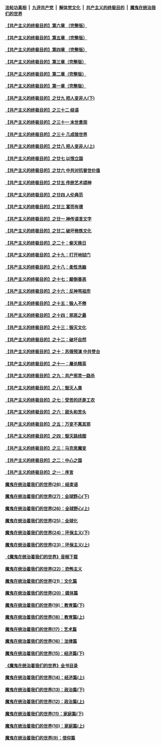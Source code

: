 ####  [法轮功真相](../../../../basic/blob/master/README.md?t=06100501) &nbsp;|&nbsp; [九评共产党](../../../../9ping.md/blob/master/README.md?t=06100501) &nbsp;|&nbsp; [解体党文化](../../../../jtdwh.md/blob/master/README.md?t=06100501)  &nbsp;|&nbsp; [共产主义的终极目的](../../../../gczydzjmd.md/blob/master/README.md?t=06100501) &nbsp;|&nbsp; [魔鬼在统治我们的世界](../../../../mgztzwmdsj.md/blob/master/README.md?t=06100501) 

#### [【共产主义的终极目的】第六章 （完整版）](../pages/nsc422/n11428913.md?t=06100501) 

#### [【共产主义的终极目的】第五章 （完整版）](../pages/nsc422/n11428912.md?t=06100501) 

#### [【共产主义的终极目的】第四章 （完整版）](../pages/nsc422/n11428907.md?t=06100501) 

#### [【共产主义的终极目的】第三章（完整版）](../pages/nsc422/n11428848.md?t=06100501) 

#### [【共产主义的终极目的】第二章（完整版）](../pages/nsc422/n11428831.md?t=06100501) 

#### [【共产主义的终极目的】第一章（完整版）](../pages/nsc422/n11417651.md?t=06100501) 

#### [【共产主义的终极目的】之廿九 把人变非人(下)](../pages/nsc422/n11344140.md?t=06100501) 

#### [【共产主义的终极目的】之三十二 结语](../pages/nsc422/n11360535.md?t=06100501) 

#### [【共产主义的终极目的】之三十一 末世景观](../pages/nsc422/n11351129.md?t=06100501) 

#### [【共产主义的终极目的】之三十 几成狼世界](../pages/nsc422/n11348280.md?t=06100501) 

#### [【共产主义的终极目的】之廿八 把人变非人(上)](../pages/nsc422/n11340492.md?t=06100501) 

#### [【共产主义的终极目的】之廿七 以恨立国](../pages/nsc422/n11336944.md?t=06100501) 

#### [【共产主义的终极目的】之廿六 中共对抗普世价值](../pages/nsc422/n11324785.md?t=06100501) 

#### [【共产主义的终极目的】之廿五 传统艺术颂神](../pages/nsc422/n11296396.md?t=06100501) 

#### [【共产主义的终极目的】之廿四 人伦典范](../pages/nsc422/n11296397.md?t=06100501) 

#### [【共产主义的终极目的】之廿三 富而有德](../pages/nsc422/n11283598.md?t=06100501) 

#### [【共产主义的终极目的】之廿一 神传语言文字](../pages/nsc422/n11263265.md?t=06100501) 

#### [【共产主义的终极目的】之廿二 破坏修炼文化](../pages/nsc422/n11245728.md?t=06100501) 

#### [【共产主义的终极目的】之二十：偷天换日](../pages/nsc422/n11238846.md?t=06100501) 

#### [【共产主义的终极目的】之十九：打开地狱门](../pages/nsc422/n11206376.md?t=06100501) 

#### [【共产主义的终极目的】之十八：柔性洗脑](../pages/nsc422/n11199994.md?t=06100501) 

#### [【共产主义的终极目的】之十七：颠倒善恶](../pages/nsc422/n11179782.md?t=06100501) 

#### [【共产主义的终极目的】之十六：反神骂祖宗](../pages/nsc422/n11166798.md?t=06100501) 

#### [【共产主义的终极目的】之十五：毁人不倦](../pages/nsc422/n11166792.md?t=06100501) 

#### [【共产主义的终极目的】之十四：邪恶之最](../pages/nsc422/n11150249.md?t=06100501) 

#### [【共产主义的终极目的】之十三：毁灭文化](../pages/nsc422/n11135227.md?t=06100501) 

#### [【共产主义的终极目的】之十二：破坏自然](../pages/nsc422/n11135214.md?t=06100501) 

#### [【共产主义的终极目的】之十：苏俄预演 中共登台](../pages/nsc422/n11118424.md?t=06100501) 

#### [【共产主义的终极目的】之十一：屠杀精英](../pages/nsc422/n11118442.md?t=06100501) 

#### [【共产主义的终极目的】之九：共产邪灵一路杀](../pages/nsc422/n11114139.md?t=06100501) 

#### [【共产主义的终极目的】之八：毁灭人类](../pages/nsc422/n11108503.md?t=06100501) 

#### [【共产主义的终极目的】之七：受苦的还是工农](../pages/nsc422/n11101809.md?t=06100501) 

#### [【共产主义的终极目的】之六：甜头和苦头](../pages/nsc422/n11096971.md?t=06100501) 

#### [【共产主义的终极目的】之五：万变不离其邪](../pages/nsc422/n11091285.md?t=06100501) 

#### [【共产主义的终极目的】之四：毁灭路线图](../pages/nsc422/n11086284.md?t=06100501) 

#### [【共产主义的终极目的】之三：马克思魔变](../pages/nsc422/n11061941.md?t=06100501) 

#### [【共产主义的终极目的】之二：中心之国](../pages/nsc422/n11047728.md?t=06100501) 

#### [【共产主义的终极目的】之一：序言](../pages/nsc422/n11086077.md?t=06100501) 

#### [魔鬼在统治着我们的世界(28)：结束语](../pages/nsc422/n10936246.md?t=06100501) 

#### [魔鬼在统治着我们的世界(27)：全球野心(下)](../pages/nsc422/n10928319.md?t=06100501) 

#### [魔鬼在统治着我们的世界(26)：全球野心(上)](../pages/nsc422/n10900318.md?t=06100501) 

#### [魔鬼在统治着我们的世界(25)：全球化](../pages/nsc422/n10788205.md?t=06100501) 

#### [魔鬼在统治着我们的世界(24)：环保主义(下)](../pages/nsc422/n10695307.md?t=06100501) 

#### [魔鬼在统治着我们的世界(23)：环保主义(上)](../pages/nsc422/n10688613.md?t=06100501) 

#### [《魔鬼在统治着我们的世界》音频下载](../pages/nsc422/n10635553.md?t=06100501) 

#### [魔鬼在统治着我们的世界(22)：恐怖主义](../pages/nsc422/n10614727.md?t=06100501) 

#### [魔鬼在统治着我们的世界(21)：文化篇](../pages/nsc422/n10597706.md?t=06100501) 

#### [魔鬼在统治着我们的世界(20)：媒体篇](../pages/nsc422/n10586579.md?t=06100501) 

#### [魔鬼在统治着我们的世界(19)：教育篇(下)](../pages/nsc422/n10564808.md?t=06100501) 

#### [魔鬼在统治着我们的世界(18)：教育篇(上)](../pages/nsc422/n10526970.md?t=06100501) 

#### [魔鬼在统治着我们的世界(17)：艺术篇](../pages/nsc422/n10499093.md?t=06100501) 

#### [魔鬼在统治着我们的世界(16)：法律篇](../pages/nsc422/n10485969.md?t=06100501) 

#### [魔鬼在统治着我们的世界(15)：经济篇(下)](../pages/nsc422/n10469975.md?t=06100501) 

#### [《魔鬼在统治着我们的世界》全书目录](../pages/nsc422/n10464261.md?t=06100501) 

#### [魔鬼在统治着我们的世界(14)：经济篇(上)](../pages/nsc422/n10457370.md?t=06100501) 

#### [魔鬼在统治着我们的世界(13)：政治篇(下)](../pages/nsc422/n10448270.md?t=06100501) 

#### [魔鬼在统治着我们的世界(12)：政治篇(上)](../pages/nsc422/n10444576.md?t=06100501) 

#### [魔鬼在统治着我们的世界(11)：家庭篇(下)](../pages/nsc422/n10440961.md?t=06100501) 

#### [魔鬼在统治着我们的世界(10)：家庭篇(上)](../pages/nsc422/n10435448.md?t=06100501) 

#### [魔鬼在统治着我们的世界(9)：信仰篇](../pages/nsc422/n10432159.md?t=06100501) 

